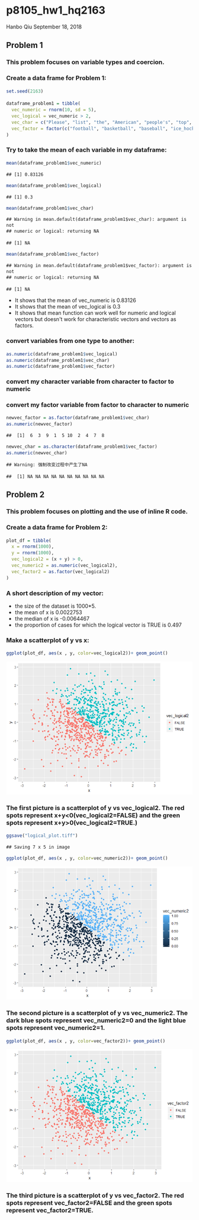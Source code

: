 p8105\_hw1\_hq2163
================
Hanbo Qiu
September 18, 2018

Problem 1
---------

### This problem focuses on variable types and coercion.

### Create a data frame for Problem 1:

``` r
set.seed(2163)

dataframe_problem1 = tibble(
  vec_numeric = rnorm(10, sd = 5),
  vec_logical = vec_numeric > 2,
  vec_char = c("Please", "list", "the", "American", "people's", "top", "four", "most", "popular", "sports"),
  vec_factor = factor(c("football", "basketball", "baseball", "ice_hockey", "football", "basketball", "baseball", "ice_hockey", "football", "basketball"))
)
```

### Try to take the mean of each variable in my dataframe:

``` r
mean(dataframe_problem1$vec_numeric)
```

    ## [1] 0.83126

``` r
mean(dataframe_problem1$vec_logical)
```

    ## [1] 0.3

``` r
mean(dataframe_problem1$vec_char)
```

    ## Warning in mean.default(dataframe_problem1$vec_char): argument is not
    ## numeric or logical: returning NA

    ## [1] NA

``` r
mean(dataframe_problem1$vec_factor)
```

    ## Warning in mean.default(dataframe_problem1$vec_factor): argument is not
    ## numeric or logical: returning NA

    ## [1] NA

-   It shows that the mean of vec\_numeric is 0.83126
-   It shows that the mean of vec\_logical is 0.3
-   It shows that mean function can work well for numeric and logical vectors but doesn't work for characteristic vectors and vectors as factors.

### convert variables from one type to another:

``` r
as.numeric(dataframe_problem1$vec_logical)
as.numeric(dataframe_problem1$vec_char)
as.numeric(dataframe_problem1$vec_factor)
```

### convert my character variable from character to factor to numeric

### convert my factor variable from factor to character to numeric

``` r
newvec_factor = as.factor(dataframe_problem1$vec_char)
as.numeric(newvec_factor)
```

    ##  [1]  6  3  9  1  5 10  2  4  7  8

``` r
newvec_char = as.character(dataframe_problem1$vec_factor)
as.numeric(newvec_char)
```

    ## Warning: 强制改变过程中产生了NA

    ##  [1] NA NA NA NA NA NA NA NA NA NA

Problem 2
---------

### This problem focuses on plotting and the use of inline R code.

### Create a data frame for Problem 2:

``` r
plot_df = tibble(
  x = rnorm(1000),
  y = rnorm(1000),
  vec_logical2 = (x + y) > 0,
  vec_numeric2 = as.numeric(vec_logical2),
  vec_factor2 = as.factor(vec_logical2)
)
```

### A short description of my vector:

-   the size of the dataset is 1000\*5.
-   the mean of x is 0.0022753
-   the median of x is -0.0064467
-   the proportion of cases for which the logical vector is TRUE is 0.497

### Make a scatterplot of y vs x:

``` r
ggplot(plot_df, aes(x , y, color=vec_logical2))+ geom_point()
```

![](p8105_hw1_hq2163_files/figure-markdown_github/unnamed-chunk-2-1.png)

### The first picture is a scatterplot of y vs vec\_logical2. The red spots represent x+y&lt;0(vec\_logical2=FALSE) and the green spots represent x+y&gt;0(vec\_logical2=TRUE.)

``` r
ggsave("logical_plot.tiff")
```

    ## Saving 7 x 5 in image

``` r
ggplot(plot_df, aes(x , y, color=vec_numeric2))+ geom_point()
```

![](p8105_hw1_hq2163_files/figure-markdown_github/unnamed-chunk-4-1.png)

### The second picture is a scatterplot of y vs vec\_numeric2. The dark blue spots represent vec\_numeric2=0 and the light blue spots represent vec\_numeric2=1.

``` r
ggplot(plot_df, aes(x , y, color=vec_factor2))+ geom_point()
```

![](p8105_hw1_hq2163_files/figure-markdown_github/unnamed-chunk-5-1.png)

### The third picture is a scatterplot of y vs vec\_factor2. The red spots represent vec\_factor2=FALSE and the green spots represent vec\_factor2=TRUE.
